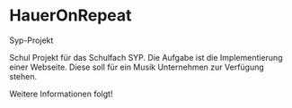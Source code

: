 # HauerOnRepeat
Syp-Projekt 

Schul Projekt für das Schulfach SYP. Die Aufgabe ist die Implementierung einer Webseite. Diese soll für ein Musik Unternehmen zur Verfügung stehen.

Weitere Informationen folgt!
